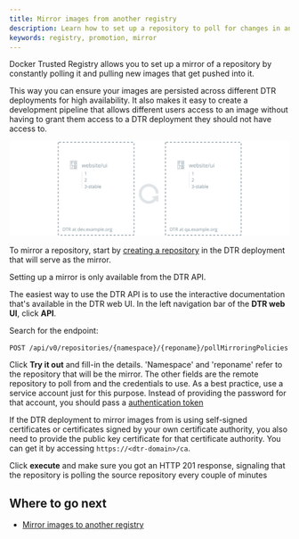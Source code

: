 ```yaml
---
title: Mirror images from another registry
description: Learn how to set up a repository to poll for changes in another registry and automatically pull new images from it.
keywords: registry, promotion, mirror
---
```


Docker Trusted Registry allows you to set up a mirror of a repository by
constantly polling it and pulling new images that get pushed into it.

This way you can ensure your images are persisted across different DTR
deployments for high availability.
It also makes it easy to create a development pipeline that allows different
users access to an image without having to grant them access to a DTR deployment
they should not have access to.

![pull mirror](../../images/pull-mirror-1.svg)

To mirror a repository, start by [creating a repository](../manage-images/index.md)
in the DTR deployment that will serve as the mirror.

Setting up a mirror is only available from the DTR API.

The easiest way to use the DTR API is to use the interactive documentation
that's available in the DTR web UI. In the left navigation bar of the
**DTR web UI**, click **API**.

Search for the endpoint:

```
POST /api/v0/repositories/{namespace}/{reponame}/pollMirroringPolicies
```

Click **Try it out** and fill-in the details. 'Namespace' and 'reponame' refer
to the repository that will be the mirror.
The other fields are the remote repository to poll from and the credentials
to use. As a best practice, use a service account just for this purpose. Instead
of providing the password for that account, you should pass a
[authentication token](../access-tokens.md)

If the DTR deployment to mirror images from is using self-signed certificates or
certificates signed by your own certificate authority, you also need to provide
the public key certificate for that certificate authority.
You can get it by accessing `https://<dtr-domain>/ca`.

Click **execute** and make sure you got an HTTP 201 response, signaling that the
repository is polling the source repository every couple of minutes

## Where to go next

* [Mirror images to another registry](push-mirror.md)
